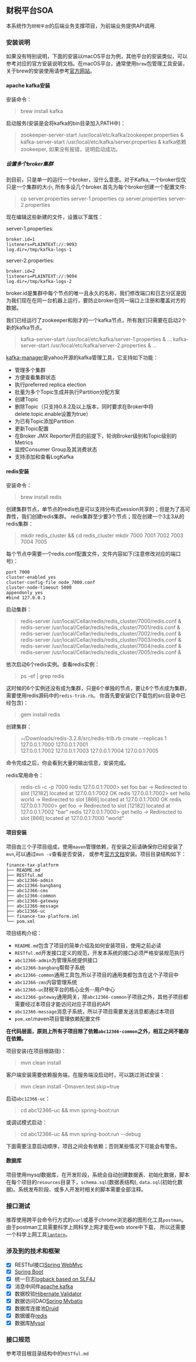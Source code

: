 ## 财税平台SOA

本系统作为`财税平台`的后端业务支撑项目，为前端业务提供API调用.

### 安装说明

如果没有特别说明，下面的安装以macOS平台为例，其他平台的安装类似，可以参考对应的官方安装说明文档。在macOS平台，通常使用`brew`包管理工具安装，
关于brew的安装使用请参考[官方网站](https://brew.sh)。

#### apache kafka安装

安装命令：
> brew install kafka

启动服务(安装是会将kafka的bin目录加入PATH中)：
> zookeeper-server-start /usr/local/etc/kafka/zookeeper.properties &
> kafka-server-start /usr/local/etc/kafka/server.properties &
kafka依赖zookeeper, 如果没有报错，说明启动成功。

##### 设置多个broker集群

到目前，只是单一的运行一个broker，没什么意思。对于Kafka,一个broker仅仅只是一个集群的大小, 所有多设几个broker.首先为每个broker创建一个配置文件:
> cp server.properties server-1.properties 
> cp server.properties server-2.properties

现在编辑这些新建的文件，设置以下属性：

server-1.properties: 

    broker.id=1 
    listeners=PLAINTEXT://:9093 
    log.dir=/tmp/kafka-logs-1

server-2.properties: 

    broker.id=2 
    listeners=PLAINTEXT://:9094 
    log.dir=/tmp/kafka-logs-2

broker.id是集群中每个节点的唯一且永久的名称，我们修改端口和日志分区是因为我们现在在同一台机器上运行，要防止broker在同一端口上注册和覆盖对方的数据。

我们已经运行了zookeeper和刚才的一个kafka节点，所有我们只需要在启动2个新的kafka节点。

> kafka-server-start /usr/local/etc/kafka/server-1.properties &
... 
> kafka-server-start /usr/local/etc/kafka/server-2.properties &
...

[kafka-manager](https://github.com/yahoo/kafka-manager)是yahoo开源的kafka管理工具，它支持如下功能：
* 管理多个集群
* 方便查看集群状态
* 执行preferred replica election
* 批量为多个Topic生成并执行Partition分配方案
* 创建Topic
* 删除Topic（只支持0.8.2及以上版本，同时要求在Broker中将delete.topic.enable设置为true）
* 为已有Topic添加Partition
* 更新Topic配置
* 在Broker JMX Reporter开启的前提下，轮询Broker级别和Topic级别的Metrics
* 监控Consumer Group及其消费状态
* 支持添加和查看LogKafka

#### redis安装

安装命令：
> brew install redis

创建集群节点，单节点的redis也是可以支持分布式session共享的；但是为了高可靠性，我们创建redis集群。
redis集群至少要3个节点；现在创建一个3主3从的redis集群：
> mkdir redis_cluster && cd redis_cluster
> mkdir 7000 7001 7002 7003 7004 7005

每个节点中需要一个redis.conf配置文件，文件内容如下(注意修改对应的端口号)：

    port 7000
    cluster-enabled yes
    cluster-config-file node_7000.conf
    cluster-node-timeout 5000
    appendonly yes
    #bind 127.0.0.1

启动集群：
> redis-server /usr/local/Cellar/redis/redis_cluster/7000/redis.conf &
> redis-server /usr/local/Cellar/redis/redis_cluster/7001/redis.conf &
> redis-server /usr/local/Cellar/redis/redis_cluster/7002/redis.conf &
> redis-server /usr/local/Cellar/redis/redis_cluster/7003/redis.conf &
> redis-server /usr/local/Cellar/redis/redis_cluster/7004/redis.conf &
> redis-server /usr/local/Cellar/redis/redis_cluster/7005/redis.conf &

依次启动6个redis实例。查看redis实例：
> ps -ef | grep redis

这时候的6个实例还没有成为集群，只是6个单独的节点，要让6个节点成为集群，需要使用redis源码中的`redis-trib.rb`。
你首先要安装它(下载包的src目录中已经包含)：
> gem install redis

创建集群：
> ~/Downloads/redis-3.2.8/src/redis-trib.rb create --replicas 1 127.0.0.1:7000 127.0.0.1:7001 \
  127.0.0.1:7002 127.0.0.1:7003 127.0.0.1:7004 127.0.0.1:7005

命令完成之后，你会看到大量的输出信息，安装完成。

redis常用命令：
> redis-cli -c -p 7000
> redis 127.0.0.1:7000> set foo bar
> -> Redirected to slot [12182] located at 127.0.0.1:7002
> OK
> redis 127.0.0.1:7002> set hello world
> -> Redirected to slot [866] located at 127.0.0.1:7000
> OK
> redis 127.0.0.1:7000> get foo
> -> Redirected to slot [12182] located at 127.0.0.1:7002
> "bar"
> redis 127.0.0.1:7000> get hello
> -> Redirected to slot [866] located at 127.0.0.1:7000
> "world"

#### 项目安装

项目由三个子项目组成，使用`maven`管理依赖，在安装之前请确保你已经安装了`mvn`,可以通过`mvn -v`查看是否安装，
或参考[官方文档](http://maven.apache.org)安装。项目目录结构如下：
    
    finance-tax-platform
    ├── README.md
    ├── RESTful.md
    ├── abc12366-admin
    ├── abc12366-bangbang
    ├── abc12366-cms
    ├── abc12366-common
    ├── abc12366-gateway
    ├── abc12366-message
    ├── abc12366-uc
    ├── finance-tax-platform.iml
    └── pom.xml

项目结构介绍：
* `README.md`包含了项目的简单介绍及如何安装项目，使用之前必读
* `RESTful.md`开发接口定义的规范，开发本系统的接口必须严格安装规范执行
* `abc12366-admin`为管理系统提供接口
* `abc12366-bangbang`帮帮子系统
* `abc12366-common`通用工具包,所以子项目的通用类都包含在这个子项目中
* `abc12366-cms`内容管理系统
* `abc12366-uc`财税平台的核心业务--用户中心
* `abc12366-gateway`通用网关，除`abc12366-common`子项目之外，其他子项目都需要经过本项目才能访问对应子项目的API
* `abc12366-message`消息子系统，所以子项目需要发送消息都通过本项目
* `pom.xml`maven项目管理依赖配置文件

**在代码层面，原则上所有子项目除了依赖`abc12366-common`之外，相互之间不能存在依赖。**

项目安装(在项目根路径)：
> mvn clean install

客户端安装需要依赖服务端，在服务端没启动时，可以跳过测试安装：
> mvn clean install -Dmaven.test.skip=true

启动`abc12366-uc`：
> cd abc12366-uc && mvn spring-boot:run

或调试模式启动：
> cd abc12366-uc && mvn spring-boot:run --debug

下面需要注意启动顺序，项目之间会有依赖；否则某些情况下可能会有警告。

#### 数据库

项目使用mysql数据库，在开发阶段，系统会自动创建数据表、初始化数据，脚本在每个项目的`resources`目录下，`schema.sql`(数据表结构),
`data.sql`(初始化数据)。系统发布阶段、或多人开发时相关的脚本需要全部注释。

### 接口测试

推荐使用跨平台命令行方式的`curl`或基于chrome浏览器的图形化工具`postman`。由于postman工具需要科学上网科学上网才能在web store中下载，
所以还需要一个科学上网工具[`lantern`](https://github.com/getlantern/lantern)。

### 涉及到的技术和框架

- [x] RESTful接口[Spring WebMvc](http://spring.io)
- [x] [Spring Boot](http://spring.io)
- [x] 统一日志[logback based on SLF4J](https://www.slf4j.org)
- [x] 消息中间件[apache kafka](http://kafka.apache.org)
- [x] 数据校验[Hibernate Validator](http://hibernate.org/validator/)
- [x] 数据访问DAO[Spring Mybatis](http://www.mybatis.org/spring/)
- [x] 数据库连接池[Druid](https://github.com/alibaba/druid/)
- [x] 数据缓存[redis](https://redis.io)
- [x] 数据库[Mysql](https://www.mysql.com)

### 接口规范

参考项目根目录结构中的`RESTful.md`